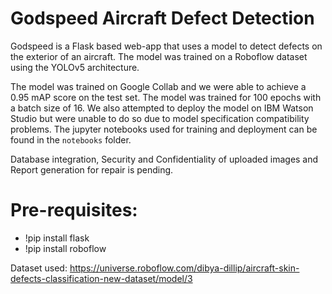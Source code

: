 # Godspeed Aircraft Defect Detection

Godspeed is a Flask based web-app that uses a model to detect defects on the exterior of an aircraft. The model was trained on a Roboflow dataset using the YOLOv5 architecture.

The model was trained on Google Collab and we were able to achieve a 0.95 mAP score on the test set. The model was trained for 100 epochs with a batch size of 16. 
We also attempted to deploy the model on IBM Watson Studio but were unable to do so due to model specification compatibility problems. The jupyter notebooks used for training and deployment can be found in the `notebooks` folder.

Database integration, Security and Confidentiality of uploaded images and Report generation for repair is pending.

# Pre-requisites:
- !pip install flask
- !pip install roboflow

Dataset used: https://universe.roboflow.com/dibya-dillip/aircraft-skin-defects-classification-new-dataset/model/3

